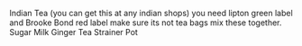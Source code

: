 Indian Tea (you can get this at any indian shops) you need lipton green label and Brooke Bond red label make sure its not tea bags mix these together.
Sugar
Milk
Ginger
Tea Strainer
Pot